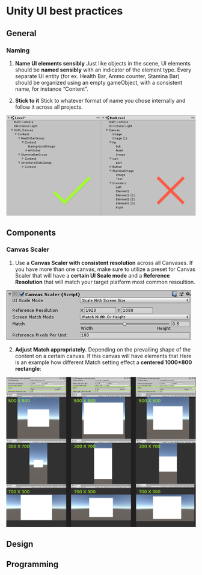 
# Unity UI best practices
## General
### Naming
1. __Name UI elements sensibly__
Just like objects in the scene, UI elements should be **named sensibly** with an indicator of the element type.
Every separate UI entity (for ex. Health Bar, Ammo counter, Stamina Bar) should be organized using an empty gameObject, with a consistent name, for instance “Content”.

2. __Stick to it__
Stick to whatever format of name you chose internally and follow it across all projects.

![Alt](element_naming.png)
## Components
### Canvas Scaler
1. Use a **Canvas Scaler with consistent resolution** across all Canvases. 
If you have more than one canvas, make sure to utilize a preset for Canvas Scaler that will have a **certain UI Scale mode** and a **Reference Resolution** that will match your target platform most common resoultion.  

![Alt](canvas_scaler.png)


2. **Adjust Match appropriately.** Depending on the prevailing shape of the content on a certain canvas. If this canvas will have elements that 
Here is an example how different Match setting effect a **centered 1000*800 rectangle**:

![Alt](match_example.png)
## Design
## Programming

<!--stackedit_data:
eyJoaXN0b3J5IjpbLTEwMjI5MDI1NDgsMTU0MDc2ODI3MSw3Nz
YxNzY2MjcsMjk5ODcxMDMwLC0yMDI5Nzc4NzUyLDE1NTczMzQy
MzUsOTA4Nzc1ODc5LC0xNzgzMjI2NjA5LC0zODE1ODI5MjEsMT
QyMTA3NjU3MywtMTIzNTgxMTA0NywtMTg0NDk0MTkyXX0=
-->